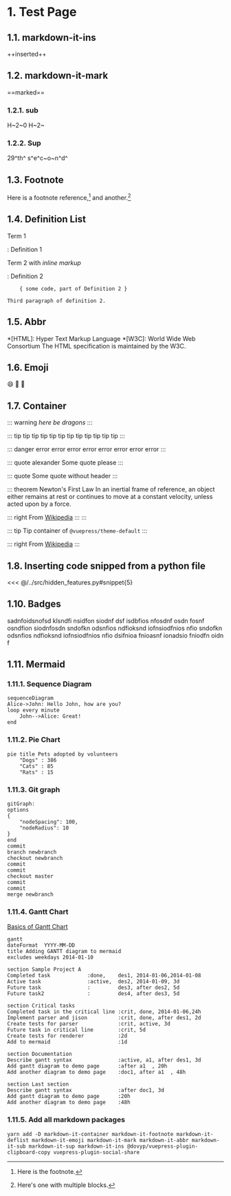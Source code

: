 # 1. Test Page

<Badge type="tip" vertical="top" text="beta+"  />
<Badge type="warning" vertical="top" text="beta+"  />
<Badge type="error" vertical="top" text="beta+"  />


## 1.1. markdown-it-ins

++inserted++

## 1.2. markdown-it-mark

==marked==

### 1.2.1. sub

H~2~0 H~2~

### 1.2.2. Sup

29^th^   s^e^c~o~n^d^

## 1.3. Footnote

Here is a footnote reference,[^1] and another.[^longnote]

[^1]: Here is the footnote.

[^longnote]: Here's one with multiple blocks.

## 1.4. Definition List

Term 1

: Definition 1

Term 2 with *inline markup*

:   Definition 2

        { some code, part of Definition 2 }

    Third paragraph of definition 2.

## 1.5. Abbr

*[HTML]: Hyper Text Markup Language
*[W3C]:  World Wide Web Consortium
The HTML specification
is maintained by the W3C.

## 1.6. Emoji

:smile: :tada: :100:


## 1.7. Container

::: warning
*here be dragons*
:::

::: tip
tip tip tip tip tip tip tip tip tip tip tip
:::

::: danger
error error error error error error error error
:::

::: quote alexander
Some quote please
:::

::: quote
Some quote without header
:::


::: theorem Newton's First Law
In an inertial frame of reference, an object either remains at rest or continues to move at a constant velocity, unless acted upon by a force.

  ::: right
  From [Wikipedia](https://en.wikipedia.org/wiki/Newton%27s_laws_of_motion)
  :::
:::

::: tip
Tip container of `@vuepress/theme-default`
:::

::: right
From [Wikipedia](https://en.wikipedia.org/wiki/Newton%27s_laws_of_motion)
:::

## 1.8. Inserting code snipped from a python file

<<< @/../src/hidden_features.py#snippet{5}


## 1.10. Badges

sadnfoidsnofsd  klsndfi nsidfon siodnf dsf
<Badge type="warning" vertical="top" text="Lazy loading"  />
isdbfios nfosdnf osdn fosnf osndfion siodnfosdn
<Badge type="warning" vertical="middle" text="Lazy loading"  />
sndofkn odsnfios ndfioksnd iofnsiodfnios nfio
<Badge type="tip" vertical="middle" text="Lazy loading"  />
sndofkn odsnfios ndfioksnd iofnsiodfnios nfio
<Badge type="error" vertical="middle" text="Lazy loading"  />
dsifnioa fnioasnf ionadsio fniodfn oidn f

## 1.11. Mermaid

### 1.11.1. Sequence Diagram

``` mermaid
sequenceDiagram
Alice->John: Hello John, how are you?
loop every minute
    John-->Alice: Great!
end
```

### 1.11.2. Pie Chart

```mermaid
pie title Pets adopted by volunteers
	"Dogs" : 386
	"Cats" : 85
	"Rats" : 15
```

### 1.11.3. Git graph

```mermaid
gitGraph:
options
{
    "nodeSpacing": 100,
    "nodeRadius": 10
}
end
commit
branch newbranch
checkout newbranch
commit
commit
checkout master
commit
commit
merge newbranch
```

### 1.11.4. Gantt Chart

[Basics of Gantt Chart](https://avimehenwal.in/blog/gantt-chart/)

```mermaid
gantt
dateFormat  YYYY-MM-DD
title Adding GANTT diagram to mermaid
excludes weekdays 2014-01-10

section Sample Project A
Completed task            :done,    des1, 2014-01-06,2014-01-08
Active task               :active,  des2, 2014-01-09, 3d
Future task               :         des3, after des2, 5d
Future task2              :         des4, after des3, 5d

section Critical tasks
Completed task in the critical line :crit, done, 2014-01-06,24h
Implement parser and jison          :crit, done, after des1, 2d
Create tests for parser             :crit, active, 3d
Future task in critical line        :crit, 5d
Create tests for renderer           :2d
Add to mermaid                      :1d

section Documentation
Describe gantt syntax               :active, a1, after des1, 3d
Add gantt diagram to demo page      :after a1  , 20h
Add another diagram to demo page    :doc1, after a1  , 48h

section Last section
Describe gantt syntax               :after doc1, 3d
Add gantt diagram to demo page      :20h
Add another diagram to demo page    :48h
```


### 1.11.5. Add all markdown packages

```
yarn add -D markdown-it-container markdown-it-footnote markdown-it-deflist markdown-it-emoji markdown-it-mark markdown-it-abbr markdown-it-sub markdown-it-sup markdown-it-ins @dovyp/vuepress-plugin-clipboard-copy vuepress-plugin-social-share
```
